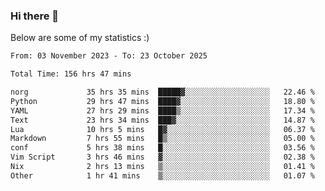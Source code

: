### Hi there 👋
Below are some of my statistics :)

<!--START_SECTION:waka-->

```txt
From: 03 November 2023 - To: 23 October 2025

Total Time: 156 hrs 47 mins

norg             35 hrs 35 mins  █████▓░░░░░░░░░░░░░░░░░░░   22.46 %
Python           29 hrs 47 mins  ████▓░░░░░░░░░░░░░░░░░░░░   18.80 %
YAML             27 hrs 29 mins  ████▒░░░░░░░░░░░░░░░░░░░░   17.34 %
Text             23 hrs 34 mins  ███▓░░░░░░░░░░░░░░░░░░░░░   14.87 %
Lua              10 hrs 5 mins   █▓░░░░░░░░░░░░░░░░░░░░░░░   06.37 %
Markdown         7 hrs 55 mins   █▒░░░░░░░░░░░░░░░░░░░░░░░   05.00 %
conf             5 hrs 38 mins   █░░░░░░░░░░░░░░░░░░░░░░░░   03.56 %
Vim Script       3 hrs 46 mins   ▓░░░░░░░░░░░░░░░░░░░░░░░░   02.38 %
Nix              2 hrs 13 mins   ▒░░░░░░░░░░░░░░░░░░░░░░░░   01.41 %
Other            1 hr 41 mins    ▒░░░░░░░░░░░░░░░░░░░░░░░░   01.07 %
```

<!--END_SECTION:waka-->

<!--
**KlapenHz/KlapenHz** is a ✨ _special_ ✨ repository because its `README.md` (this file) appears on your GitHub profile.

Here are some ideas to get you started:

- 🔭 I’m currently working on ...
- 🌱 I’m currently learning ...
- 👯 I’m looking to collaborate on ...
- 🤔 I’m looking for help with ...
- 💬 Ask me about ...
- 📫 How to reach me: ...
- 😄 Pronouns: ...
- ⚡ Fun fact: ...
-->

